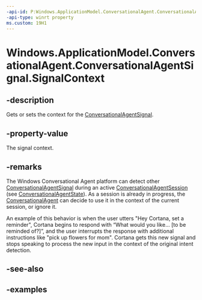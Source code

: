 ```yaml
---
-api-id: P:Windows.ApplicationModel.ConversationalAgent.ConversationalAgentSignal.SignalContext
-api-type: winrt property
ms.custom: 19H1
---
```


<!-- Property syntax.
public object SignalContext { get;  set; }
-->

# Windows.ApplicationModel.ConversationalAgent.ConversationalAgentSignal.SignalContext

## -description

Gets or sets the context for the [ConversationalAgentSignal](conversationalagentsignal.md).

## -property-value

The signal context.

## -remarks

The Windows Conversational Agent platform can detect other [ConversationalAgentSignal](conversationalagentsignal.md) during an active [ConversationalAgentSession](conversationalagentsession.md) (see [ConversationalAgentState](conversationalagentstate.md)). As a session is already in progress, the [ConversationalAgent](windows_applicationmodel_conversationalagent.md) can decide to use it in the context of the current session, or ignore it.

An example of this behavior is when the user utters "Hey Cortana, set a reminder", Cortana begins to respond with “What would you like... [to be reminded of?]”, and the user interrupts the response with additional instructions like "pick up flowers for mom". Cortana gets this new signal and stops speaking to process the new input in the context of the original intent detection.

## -see-also

## -examples
